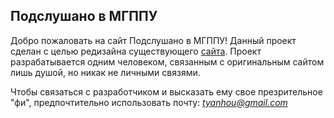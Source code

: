 Подслушано в МГППУ
-------

Добро пожаловать на сайт Подслушано в МГППУ! Данный проект сделан с целью редизайна существующего [сайта](http://listen2mgppu.ru/). Проект разрабатывается одним человеком, связанным с оригинальным сайтом лишь душой, но никак не личными связями.  

Чтобы связаться с разработчиком и высказать ему свое презрительное "фи", предпочтительно использовать почту: *tyanhou@gmail.com*
